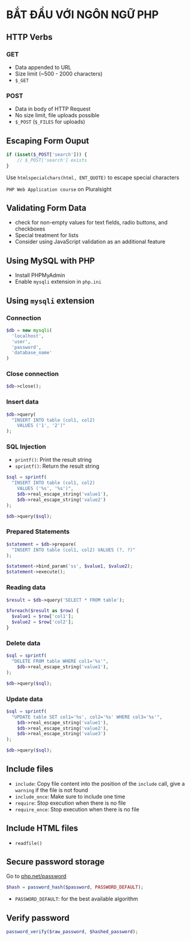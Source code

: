 # BẮT ĐẦU VỚI NGÔN NGỮ PHP

## HTTP Verbs

### GET

- Data appended to URL
- Size limit (~500 - 2000 characters)
- `$_GET`

### POST

- Data in body of HTTP Request
- No size limit, file uploads possible
- `$_POST` (`$_FILES` for uploads)

## Escaping Form Ouput

```php
if (isset($_POST['search'])) {
    // $_POST['search'] exists
}
```

Use `htmlspecialchars(html, ENT_QUOTE)` to escape special characters

`PHP Web Application course` on Pluralsight

## Validating Form Data

- check for non-empty values for text fields, radio buttons, and checkboxes
- Special treatment for lists
- Consider using JavaScript validation as an additional feature

## Using MySQL with PHP

- Install PHPMyAdmin
- Enable `mysqli` extension in `php.ini`

## Using `mysqli` extension

### Connection

```php
$db = new mysqli(
  'localhost',
  'user',
  'password',
  'database_name'
)
```

### Close connection

```php
$db->close();
```

### Insert data

```php
$db->query(
  "INSERT INTO table (col1, col2)
    VALUES ('1', '2')"
);
```

### SQL Injection

- `printf()`: Print the result string
- `sprintf()`: Return the result string

```php
$sql = sprintf(
  "INSERT INTO table (col1, col2)
    VALUES ('%s', '%s')",
    $db->real_escape_string('value1'),
    $db->real_escape_string('value2')
);

$db->query($sql);
```

### Prepared Statements

```php
$statement = $db->prepare(
  "INSERT INTO table (col1, col2) VALUES (?, ?)"
);

$statement->bind_param('ss', $value1, $value2);
$statement->execute();
```

### Reading data

```php
$result = $db->query('SELECT * FROM table');

$foreach($result as $row) {
  $value1 = $row['col1'];
  $value2 = $row['col2'];
}
```

### Delete data

```php
$sql = sprintf(
  "DELETE FROM table WHERE col1='%s'",
    $db->real_escape_string('value1'),
);

$db->query($sql);
```

### Update data

```php
$sql = sprintf(
  "UPDATE table SET col1='%s', col2='%s' WHERE col3='%s'",
    $db->real_escape_string('value1'),
    $db->real_escape_string('value2'),
    $db->real_escape_string('value3')
);

$db->query($sql);
```

## Include files

- `include`: Copy file content into the position of the `include` call, give a `warning` if the file is not found
- `include_once`: Make sure to include one time
- `require`: Stop execution when there is no file
- `require_once`: Stop execution when there is no file

## Include HTML files

- `readfile()`

## Secure password storage

Go to [php.net/password](php.net/password)

```php
$hash = password_hash($password, PASSWORD_DEFAULT);
```

- `PASSWORD_DEFAULT`: for the best available algorithm

## Verify password

```php
password_verify($raw_password, $hashed_password);
```
